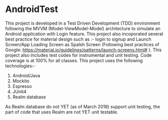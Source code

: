 # AndroidTest
This project is developed in a Test Driven Development (TDD) environment following the MVVM (Model-ViewModel-Model) architecture to simulate an Android application with Login feature. 
This project also incoporated several best practice for material design such as :- login to signup and Launch Screen/App Loading Screen as Spalsh Screen (Following best practices of Google: https://material.io/guidelines/patterns/launch-screens.html# ). 
This project also includes test codes for instrumental and unit testing. Code coverage is at 100% for all classes. 
This project uses the following technologies:-
1) Android/Java
2) Mockito
3) Espresso
4) JUnit4
5) Realm database

As Realm database do not YET (as of March 2018) support unit testing, the part of code that uses Realm are not YET unit testable.
